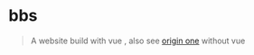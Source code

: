 # bbs
> A website build with vue , also see [origin one](https://github.com/Cyberist-Edgar/2020-Software-Engineering) without vue
